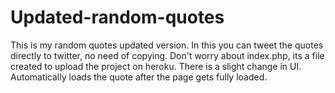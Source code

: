 # Updated-random-quotes

This is my random quotes updated version.
In this you can tweet the quotes directly to twitter, no need of copying.
Don't worry about index.php, its a file created to upload the project on heroku.
There is a slight change in UI.
Automatically loads the quote after the page gets fully loaded.
